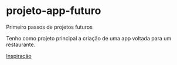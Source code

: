 # projeto-app-futuro
Primeiro passos de projetos futuros 

Tenho como projeto principal a criação de uma app voltada para um restaurante.

[Inspiração](https://pt.goodbarber.com/blog/como-criar-um-app-em-7-passos-faceis-a864/)

